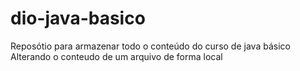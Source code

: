 # dio-java-basico
Reposótio para armazenar todo o conteúdo do curso de java básico
Alterando o conteudo de um arquivo de forma local